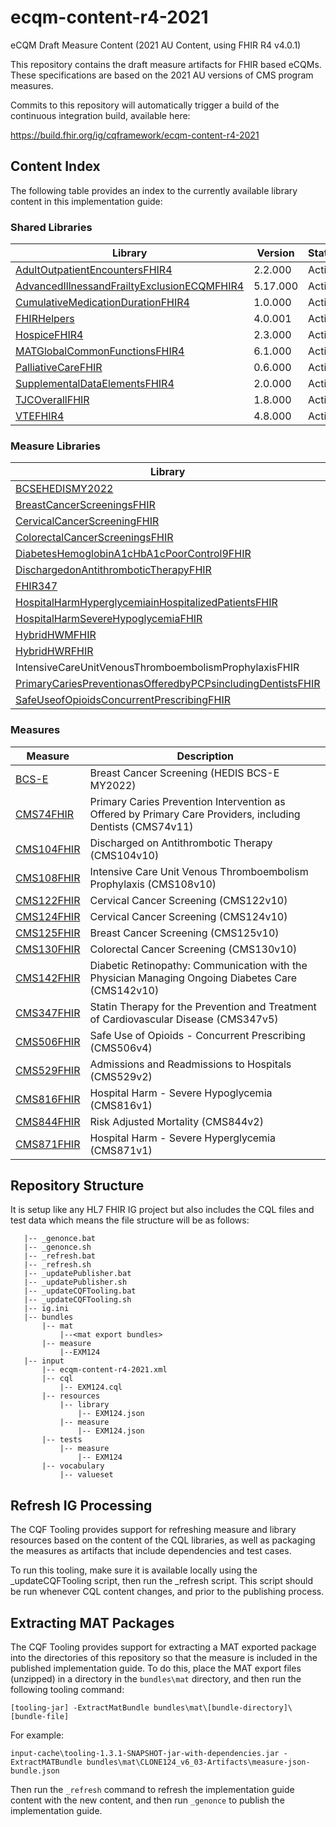 # ecqm-content-r4-2021
eCQM Draft Measure Content (2021 AU Content, using FHIR R4 v4.0.1)

This repository contains the draft measure artifacts for FHIR based eCQMs. These specifications are based on the 2021 AU versions of CMS program measures.

Commits to this repository will automatically trigger a build of the continuous integration build, available here:

https://build.fhir.org/ig/cqframework/ecqm-content-r4-2021

## Content Index

The following table provides an index to the currently available library content in this implementation guide:

### Shared Libraries

|Library|Version|Status|
|----|----|----|
|[AdultOutpatientEncountersFHIR4](input/cql/AdultOutpatientEncountersFHIR4.cql)|2.2.000|Active|
|[AdvancedIllnessandFrailtyExclusionECQMFHIR4](input/cql/AdvancedIllnessandFrailtyExclusionECQMFHIR4.cql)|5.17.000|Active|
|[CumulativeMedicationDurationFHIR4](input/cql/CumulativeMedicationDurationFHIR4.cql)|1.0.000|Active|
|[FHIRHelpers](input/cql/FHIRHelpers.cql)|4.0.001|Active|
|[HospiceFHIR4](input/cql/HospiceFHIR4.cql)|2.3.000|Active|
|[MATGlobalCommonFunctionsFHIR4](input/cql/MATGlobalCommonFunctionsFHIR4.cql)|6.1.000|Active|
|[PalliativeCareFHIR](input/cql/PalliativeCareFHIR.cql)|0.6.000|Active|
|[SupplementalDataElementsFHIR4](input/cql/SupplementalDataElementsFHIR4.cql)|2.0.000|Active|
|[TJCOverallFHIR](input/cql/TJCOverallFHIR.cql)|1.8.000|Active|
|[VTEFHIR4](input/cql/VTEFHIR4.cql)|4.8.000|Active|

### Measure Libraries

|Library|Version|Status|
|----|----|----|
|[BCSEHEDISMY2022](input/cql/BCSEHEDISMY2022)|1.0.0|Draft|
|[BreastCancerScreeningsFHIR](input/cql/BreastCancerScreeningsFHIR.cql)|0.0.009|Draft|
|[CervicalCancerScreeningFHIR](input/cql/CervicalCancerScreeningFHIR.cql)|0.0.005|Draft|
|[ColorectalCancerScreeningsFHIR](input/cql/ColorectalCancerScreeningsFHIR.cql)|0.0.003|Draft|
|[DiabetesHemoglobinA1cHbA1cPoorControl9FHIR](input/cql/DiabetesHemoglobinA1cHbA1cPoorControl9FHIR.cql)|0.0.015|Draft|
|[DischargedonAntithromboticTherapyFHIR](input/cql/DischargedonAntithromboticTherapyFHIR.cql)|0.0.010|Draft|
|[FHIR347](input/cql/FHIR347.cql)|0.1.021|Draft|
|[HospitalHarmHyperglycemiainHospitalizedPatientsFHIR](input/cql/HospitalHarmHyperglycemiainHospitalizedPatientsFHIR.cql)|0.0.006|Draft|
|[HospitalHarmSevereHypoglycemiaFHIR](input/cql/HospitalHarmSevereHypoglycemiaFHIR.cql)|0.0.012|Draft|
|[HybridHWMFHIR](input/cql/HybridHWMFHIR.cql)|0.102.005|Draft|
|[HybridHWRFHIR](input/cql/HybridHWRFHIR.cql)|1.3.005|Draft|
|IntensiveCareUnitVenousThromboembolismProphylaxisFHIR|(input/cql/IntensiveCareUnitVenousThromboembolismProphylaxisFHIR.cql)|0.0.012|Draft|
|[PrimaryCariesPreventionasOfferedbyPCPsincludingDentistsFHIR](input/cql/PrimaryCariesPreventionasOfferedbyPCPsincludingDentistsFHIR.cql)|0.0.008|Draft|
|[SafeUseofOpioidsConcurrentPrescribingFHIR](input/cql/SafeUseofOpioidsConcurrentPrescribingFHIR.cql)|0.0.012|Draft|

### Measures

|Measure|Description|
|----|----|
|[BCS-E](input/resources/measure/BCSEHEDISMY2022.json)|Breast Cancer Screening (HEDIS BCS-E MY2022)|
|[CMS74FHIR](input/resources/measure/PrimaryCariesPreventionasOfferedbyPCPsincludingDentistsFHIR.json)|Primary Caries Prevention Intervention as Offered by Primary Care Providers, including Dentists (CMS74v11)|
|[CMS104FHIR](input/resources/measure/DischargedonAntithromboticTherapyFHIR.json)|Discharged on Antithrombotic Therapy (CMS104v10)
|[CMS108FHIR](input/resources/measure/IntensiveCareUnitVenousThromboembolismProphylaxisFHIR.json)|Intensive Care Unit Venous Thromboembolism Prophylaxis (CMS108v10)
|[CMS122FHIR](input/resources/measure/DiabetesHemoglobinA1cHbA1cPoorControl9FHIR.json)|Cervical Cancer Screening (CMS122v10)|
|[CMS124FHIR](input/resources/measure/CervicalCancerScreeningFHIR.json)|Cervical Cancer Screening (CMS124v10)|
|[CMS125FHIR](input/resources/measure/BreastCancerScreeningsFHIR.json)|Breast Cancer Screening (CMS125v10)|
|[CMS130FHIR](input/resources/measure/ColorectalCancerScreeningsFHIR.json)|Colorectal Cancer Screening (CMS130v10)|
|[CMS142FHIR](input/resources/measure/DRCommunicationWithPhysicianManagingDiabetesFHIR.json)|Diabetic Retinopathy: Communication with the Physician Managing Ongoing Diabetes Care (CMS142v10)|
|[CMS347FHIR](input/resources/measure/FHIR347.json)|Statin Therapy for the Prevention and Treatment of Cardiovascular Disease (CMS347v5)|
|[CMS506FHIR](input/resources/measure/SafeUseofOpioidsConcurrentPrescribingFHIR.json)|Safe Use of Opioids - Concurrent Prescribing (CMS506v4)|
|[CMS529FHIR](input/resources/measure/HybridHWRFHIR.json)|Admissions and Readmissions to Hospitals (CMS529v2)|
|[CMS816FHIR](input/resources/measure/HospitalHarmSevereHypoglycemiaFHIR.json)|Hospital Harm - Severe Hypoglycemia (CMS816v1)|
|[CMS844FHIR](input/resources/measure/HybridHWMFHIR.json)|Risk Adjusted Mortality (CMS844v2)|
|[CMS871FHIR](input/resources/measure/HospitalHarmHyperglycemiainHospitalizedPatientsFHIR.json)|Hospital Harm - Severe Hyperglycemia (CMS871v1)|

## Repository Structure
It is setup like any HL7 FHIR IG project but also includes the CQL files and test data which means the file structure will be as follows:

```
   |-- _genonce.bat
   |-- _genonce.sh
   |-- _refresh.bat
   |-- _refresh.sh
   |-- _updatePublisher.bat
   |-- _updatePublisher.sh
   |-- _updateCQFTooling.bat
   |-- _updateCQFTooling.sh
   |-- ig.ini
   |-- bundles
       |-- mat
           |--<mat export bundles>
       |-- measure
           |--EXM124
   |-- input
       |-- ecqm-content-r4-2021.xml
       |-- cql
           |-- EXM124.cql
       |-- resources
           |-- library
               |-- EXM124.json
           |-- measure
               |-- EXM124.json
       |-- tests
           |-- measure
               |-- EXM124
       |-- vocabulary
           |-- valueset
```

## Refresh IG Processing

The CQF Tooling provides support for refreshing measure and library resources based on
the content of the CQL libraries, as well as packaging the measures as artifacts that
include dependencies and test cases.

To run this tooling, make sure it is available locally using the _updateCQFTooling script,
then run the _refresh script. This script should be run whenever CQL content changes,
and prior to the publishing process.

## Extracting MAT Packages

The CQF Tooling provides support for extracting a MAT exported package into the
directories of this repository so that the measure is included in the published
implementation guide. To do this, place the MAT export files (unzipped) in a
directory in the `bundles\mat` directory, and then run the following tooling
command:

```
[tooling-jar] -ExtractMatBundle bundles\mat\[bundle-directory]\[bundle-file]
```

For example:

```
input-cache\tooling-1.3.1-SNAPSHOT-jar-with-dependencies.jar -ExtractMATBundle bundles\mat\CLONE124_v6_03-Artifacts\measure-json-bundle.json
```

Then run the `_refresh` command to refresh the implementation guide content with
the new content, and then run `_genonce` to publish the implementation guide.
